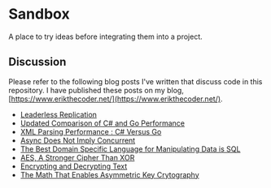 # Sandbox
A place to try ideas before integrating them into a project.

## Discussion

Please refer to the following blog posts I've written that discuss code in this repository.  I have published these posts on my blog, [https://www.erikthecoder.net/](https://www.erikthecoder.net/).

* [Leaderless Replication](https://www.erikthecoder.net/2019/12/31/leaderless-replication/)
* [Updated Comparison of C# and Go Performance](https://www.erikthecoder.net/2019/08/17/updated-comparison-of-csharp-and-go-performance/)
* [XML Parsing Performance : C# Versus Go](https://www.erikthecoder.net/2019/08/02/xml-parsing-performance-csharp-versus-go/)
* [Async Does Not Imply Concurrent](https://www.erikthecoder.net/2019/03/30/async-does-not-imply-concurrent/)
* [The Best Domain Specific Language for Manipulating Data is SQL](https://www.erikthecoder.net/2019/02/27/the-best-domain-specific-language-for-manipulating-data-is-sql/)
* [AES, A Stronger Cipher Than XOR](https://www.erikthecoder.net/2019/02/23/aes-a-stronger-cipher-than-xor/)
* [Encrypting and Decrypting Text](https://www.erikthecoder.net/2019/02/20/encrypting-and-decrypting-text/)
* [The Math That Enables Asymmetric Key Crytography](https://www.erikthecoder.net/2019/02/16/the-math-that-enables-asymmetric-key-cryptography/)
